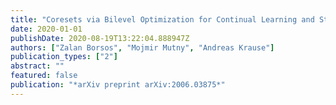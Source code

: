 ```yaml
---
title: "Coresets via Bilevel Optimization for Continual Learning and Streaming"
date: 2020-01-01
publishDate: 2020-08-19T13:22:04.888947Z
authors: ["Zalan Borsos", "Mojmir Mutny", "Andreas Krause"]
publication_types: ["2"]
abstract: ""
featured: false
publication: "*arXiv preprint arXiv:2006.03875*"
---
```


